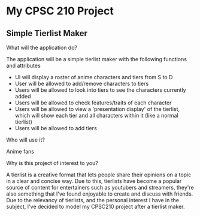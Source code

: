 # My CPSC 210 Project

## Simple Tierlist Maker

What will the application do?

The application will be a simple tierlist maker with the
following functions and attributes
- UI will display a roster of anime characters and tiers 
from S to D
- User will be allowed to add/remove characters to tiers
- Users will be allowed to look into tiers to see the
characters currently added
- Users will be allowed to check features/traits of each
character
- Users will be allowed to view a 'presentation display' of 
the tierlist, which will show each tier and all characters
within it (like a normal tierlist)
- Users will be allowed to add tiers

Who will use it?

Anime fans


Why is this project of interest to you?

A tierlist is a creative format that lets
people share their opinions on a topic in a clear and 
concise way. Due to this, tierlists have become a popular
source of content for entertainers such as youtubers and
streamers, they're also something that I've found enjoyable
to create and discuss with friends. Due to the relevancy
of tierlists, and the personal interest I have in the subject,
I've decided to model my CPSC210 project after a tierlist
maker.
  